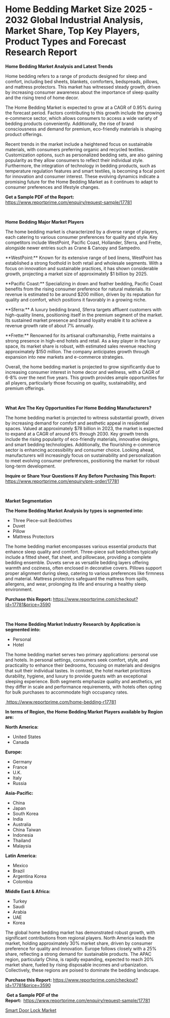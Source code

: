 <p><h1>Home Bedding Market Size 2025 - 2032 Global Industrial Analysis, Market Share, Top Key Players, Product Types and Forecast Research Report</h1></p><p><strong>Home Bedding Market Analysis and Latest Trends</strong></p>
<p><p>Home bedding refers to a range of products designed for sleep and comfort, including bed sheets, blankets, comforters, bedspreads, pillows, and mattress protectors. This market has witnessed steady growth, driven by increasing consumer awareness about the importance of sleep quality and the rising trend of home decor. </p><p>The Home Bedding Market is expected to grow at a CAGR of 0.95% during the forecast period. Factors contributing to this growth include the growing e-commerce sector, which allows consumers to access a wide variety of bedding products conveniently. Additionally, the rise of brand consciousness and demand for premium, eco-friendly materials is shaping product offerings. </p><p>Recent trends in the market include a heightened focus on sustainable materials, with consumers preferring organic and recycled textiles. Customization options, such as personalized bedding sets, are also gaining popularity as they allow consumers to reflect their individual style. Furthermore, the integration of technology in bedding products, such as temperature regulation features and smart textiles, is becoming a focal point for innovation and consumer interest. These evolving dynamics indicate a promising future for the Home Bedding Market as it continues to adapt to consumer preferences and lifestyle changes.</p></p>
<p><strong>Get a Sample PDF of the Report:&nbsp;</strong> <a href="https://www.reportprime.com/enquiry/request-sample/17781?utm_campaign=3045&utm_medium=2&utm_source=Github&utm_content=ia&utm_term=18032025&utm_id=home-bedding">https://www.reportprime.com/enquiry/request-sample/17781</a></p>
<p>&nbsp;</p>
<p><strong>Home Bedding Major Market Players</strong></p>
<p><p>The home bedding market is characterized by a diverse range of players, each catering to various consumer preferences for quality and style. Key competitors include WestPoint, Pacific Coast, Hollander, Sferra, and Frette, alongside newer entries such as Crane & Canopy and Sampedro.</p><p>**WestPoint:** Known for its extensive range of bed linens, WestPoint has established a strong foothold in both retail and wholesale segments. With a focus on innovation and sustainable practices, it has shown considerable growth, projecting a market size of approximately $1 billion by 2025.</p><p>**Pacific Coast:** Specializing in down and feather bedding, Pacific Coast benefits from the rising consumer preference for natural materials. Its revenue is estimated to be around $200 million, driven by its reputation for quality and comfort, which positions it favorably in a growing niche.</p><p>**Sferra:** A luxury bedding brand, Sferra targets affluent customers with high-quality linens, positioning itself in the premium segment of the market. Its sustained market presence and brand loyalty enable it to achieve a revenue growth rate of about 7% annually.</p><p>**Frette:** Renowned for its artisanal craftsmanship, Frette maintains a strong presence in high-end hotels and retail. As a key player in the luxury space, its market share is robust, with estimated sales revenue reaching approximately $150 million. The company anticipates growth through expansion into new markets and e-commerce strategies.</p><p>Overall, the home bedding market is projected to grow significantly due to increasing consumer interest in home decor and wellness, with a CAGR of 6-8% over the next five years. This growth provides ample opportunities for all players, particularly those focusing on quality, sustainability, and premium offerings.</p></p>
<p>&nbsp;</p>
<p><strong>What Are The Key Opportunities For Home Bedding Manufacturers?</strong></p>
<p><p>The home bedding market is projected to witness substantial growth, driven by increasing demand for comfort and aesthetic appeal in residential spaces. Valued at approximately $78 billion in 2023, the market is expected to expand at a CAGR of around 6% through 2030. Key growth trends include the rising popularity of eco-friendly materials, innovative designs, and smart bedding technologies. Additionally, the flourishing e-commerce sector is enhancing accessibility and consumer choice. Looking ahead, manufacturers will increasingly focus on sustainability and personalization to meet evolving consumer preferences, positioning the market for robust long-term development.</p></p>
<p><strong>Inquire or Share Your Questions If Any Before Purchasing This Report:</strong> <a href="https://www.reportprime.com/enquiry/pre-order/17781?utm_campaign=3045&utm_medium=2&utm_source=Github&utm_content=ia&utm_term=18032025&utm_id=home-bedding">https://www.reportprime.com/enquiry/pre-order/17781</a></p>
<p>&nbsp;</p>
<p><strong>Market Segmentation</strong></p>
<p><strong>The Home Bedding Market Analysis by types is segmented into:</strong></p>
<p><ul><li>Three Piece-suit Bedclothes</li><li>Duvet</li><li>Pillow</li><li>Mattress Protectors</li></ul></p>
<p><p>The home bedding market encompasses various essential products that enhance sleep quality and comfort. Three-piece suit bedclothes typically include a fitted sheet, flat sheet, and pillowcase, providing a complete bedding ensemble. Duvets serve as versatile bedding layers offering warmth and coziness, often enclosed in decorative covers. Pillows support proper alignment during sleep, catering to various preferences like firmness and material. Mattress protectors safeguard the mattress from spills, allergens, and wear, prolonging its life and ensuring a healthy sleep environment.</p></p>
<p><strong>Purchase this Report:&nbsp;</strong><a href="https://www.reportprime.com/checkout?id=17781&price=3590&utm_campaign=3045&utm_medium=2&utm_source=Github&utm_content=ia&utm_term=18032025&utm_id=home-bedding">https://www.reportprime.com/checkout?id=17781&price=3590</a></p>
<p>&nbsp;</p>
<p><strong>The Home Bedding Market Industry Research by Application is segmented into:</strong></p>
<p><ul><li>Personal</li><li>Hotel</li></ul></p>
<p><p>The home bedding market serves two primary applications: personal use and hotels. In personal settings, consumers seek comfort, style, and practicality to enhance their bedrooms, focusing on materials and designs that suit their individual tastes. In contrast, the hotel market prioritizes durability, hygiene, and luxury to provide guests with an exceptional sleeping experience. Both segments emphasize quality and aesthetics, yet they differ in scale and performance requirements, with hotels often opting for bulk purchases to accommodate high occupancy rates.</p></p>
<p><a href="https://www.reportprime.com/home-bedding-r17781?utm_campaign=3045&utm_medium=2&utm_source=Github&utm_content=ia&utm_term=18032025&utm_id=home-bedding">&nbsp;https://www.reportprime.com/home-bedding-r17781</a></p>
<p><strong>In terms of Region, the Home Bedding Market Players available by Region are:</strong></p>
<p>
    <p> <strong> North America: </strong>
        <ul>
            <li>United States</li>
            <li>Canada</li>
        </ul>
        </p> 
    <p> <strong> Europe: </strong>
        <ul>
            <li>Germany</li>
            <li>France</li>
            <li>U.K.</li>
            <li>Italy</li>
            <li>Russia</li>
        </ul>
        </p> 
    <p> <strong> Asia-Pacific: </strong>
        <ul>
            <li>China</li>
            <li>Japan</li>
            <li>South Korea</li>
            <li>India</li>
            <li>Australia</li>
            <li>China Taiwan</li>
            <li>Indonesia</li>
            <li>Thailand</li>
            <li>Malaysia</li>
        </ul>
        </p> 
    <p> <strong> Latin America: </strong>
        <ul>
            <li>Mexico</li>
            <li>Brazil</li>
            <li>Argentina Korea</li>
            <li>Colombia</li>
        </ul>
        </p> 
    <p> <strong> Middle East & Africa: </strong>
        <ul>
            <li>Turkey</li>
            <li>Saudi</li>
            <li>Arabia</li>
            <li>UAE</li>
            <li>Korea</li>
        </ul>
    </p>
    </p>
<p><p>The global home bedding market has demonstrated robust growth, with significant contributions from regional players. North America leads the market, holding approximately 30% market share, driven by consumer preference for quality and innovation. Europe follows closely with a 25% share, reflecting a strong demand for sustainable products. The APAC region, particularly China, is rapidly expanding, expected to reach 20% market share, fueled by rising disposable incomes and urbanization. Collectively, these regions are poised to dominate the bedding landscape.</p></p>
<p><strong>Purchase this Report: </strong><a href="https://www.reportprime.com/checkout?id=17781&price=3590&utm_campaign=3045&utm_medium=2&utm_source=Github&utm_content=ia&utm_term=18032025&utm_id=home-bedding">https://www.reportprime.com/checkout?id=17781&price=3590</a></p>
<p>&nbsp;<strong>Get a Sample PDF of the Report:&nbsp;&nbsp;</strong><a href="https://www.reportprime.com/enquiry/request-sample/17781?utm_campaign=3045&utm_medium=2&utm_source=Github&utm_content=ia&utm_term=18032025&utm_id=home-bedding">https://www.reportprime.com/enquiry/request-sample/17781</a></p>
<p><strong></strong></p>
<p><p><a href="https://github.com/vilolakoreni/Market-Research-Report-List-1/blob/main/smart-door-lock-market.md?utm_campaign=3045&utm_medium=2&utm_source=Github&utm_content=ia&utm_term=18032025&utm_id=home-bedding">Smart Door Lock Market</a></p></p>